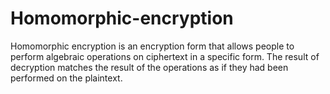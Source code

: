 # Homomorphic-encryption
 Homomorphic encryption is an encryption form that allows people to perform algebraic operations on ciphertext in a specific form.
 The result of decryption matches the result of the operations as if they had been performed on the plaintext.
